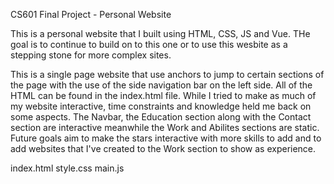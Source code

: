 CS601 Final Project - Personal Website

This is a personal website that I built using HTML, CSS, JS and Vue. 
THe goal is to continue to build on to this one or to use this wesbite 
as a stepping stone for more complex sites. 

This is a single page website that use anchors to jump to certain sections of the page 
with the use of the side navigation bar on the left side. All of the HTML can be found
in the index.html file. While I tried to make as much of my website interactive, time 
constraints and knowledge held me back on some aspects. The Navbar, the Education section 
along with the Contact section are interactive meanwhile the Work and Abilites sections 
are static. Future goals aim to make the stars interactive with more skills to add and to 
add websites that I've created to the Work section to show as experience.

index.html
  style.css
    main.js
